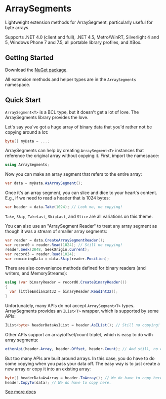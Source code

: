 # ArraySegments

Lightweight extension methods for ArraySegment<T>, particularly useful for byte arrays.

Supports .NET 4.0 (client and full), .NET 4.5, Metro/WinRT, Silverlight 4 and 5, Windows Phone 7 and 7.5, all portable library profiles, and XBox.

## Getting Started

Download the [NuGet package](https://nuget.org/packages/Nito.ArraySegments).

All extension methods and helper types are in the `ArraySegments` namespace.

## Quick Start

`ArraySegment<T>` is a BCL type, but it doesn't get a lot of love. The ArraySegments library provides the love.

Let's say you've got a huge array of binary data that you'd rather not be copying around a lot:

````C#
byte[] myData = ...;
````

ArraySegments can help by creating `ArraySegment<T>` instances that reference the original array without copying it. First, import the namespace:

````C#
using ArraySegments;
````

Now you can make an array segment that refers to the entire array:

````C#
var data = myData.AsArraySegment();
````

Once it's an array segment, you can slice and dice to your heart's content. E.g., if we need to read a header that is 1024 bytes:

````C#
var header = data.Take(1024); // Look ma, no copying!
````

`Take`, `Skip`, `TakeLast`, `SkipLast`, and `Slice` are all variations on this theme.

You can also use an "ArraySegment Reader" to treat any array segment as though it was a stream of smaller array segments:

````C#
var reader = data.CreateArraySegmentReader();
var record0 = reader.Read(1024); // Still no copying!
reader.Seek(2048, SeekOrigin.Current);
var record3 = reader.Read(1024);
var remainingData = data.Skip(reader.Position);
````

There are also convenience methods defined for binary readers (and writers, and MemoryStreams):

````C#
using (var binaryReader = record0.CreateBinaryReader())
{
  var littleEndianInt32 = binaryReader.ReadInt32();
}
````

Unfortunately, many APIs do not accept `ArraySegment<T>` types. ArraySegments provides an `IList<T>` wrapper, which is supported by some APIs:

````C#
IList<byte> headerDataAsIList = header.AsIList(); // Still no copying!
````

Other APIs support an array/offset/count triplet, which is easy to do with array segments:

````C#
otherApi(header.Array, header.Offset, header.Count); // And still, no copying!
````

But too many APIs are built around arrays. In this case, you do have to do some copying when you pass your data off. The easy way is to just create a new array or copy it into an existing array:

````C#
byte[] headerDataAsArray = header.ToArray(); // We do have to copy here.
header.CopyTo(data); // We do have to copy here.
````

[See more docs](documentation.md)
